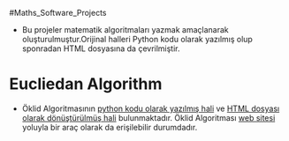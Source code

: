 #Maths_Software_Projects
* Bu projeler matematik algoritmaları yazmak amaçlanarak oluşturulmuştur.Orijinal halleri Python kodu olarak yazılmış olup sponradan HTML dosyasına da çevrilmiştir.
# Eucliedan Algorithm
  * Öklid Algoritmasının [python kodu olarak yazılmış hali](https://github.com/MertKOCASAHAN/Maths_Software_Projects/blob/main/Euclidean%20Algorithm.py) ve [HTML dosyası olarak dönüştürülmüş hali](https://github.com/MertKOCASAHAN/Maths_Software_Projects/blob/main/Euclidean%20algorithm.HTML) bulunmaktadır. Öklid Algoritması [web sitesi](https://mertkocasahan.github.io/Maths_Software_Projects/) yoluyla bir araç olarak da erişilebilir durumdadır.






 
